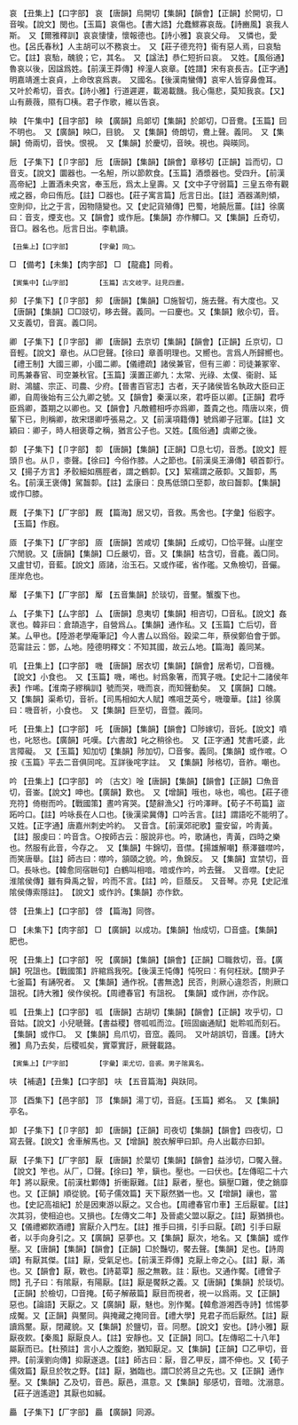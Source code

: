 <!-- { "loadSidebar": true } -->
哀	【丑集上】【口字部】	哀	【唐韻】烏開切【集韻】【韻會】【正韻】於開切，□音唉。【說文】閔也。【玉篇】哀傷也。【書大誥】允蠢鰥寡哀哉。【詩豳風】哀我人斯。　又【爾雅釋訓】哀哀悽悽，懷報德也。【詩小雅】哀哀父母。　又憐也，愛也。【呂氏春秋】人主胡可以不務哀士。　又【莊子德充符】衞有惡人焉，曰哀駘它。【註】哀駘，醜貌；它，其名。　又【諡法】恭仁短折曰哀。　又姓。【風俗通】魯哀以後，因諡爲姓。【前漢王莽傳】梓潼人哀章。【姓譜】宋有哀長吉。【正字通】明嘉靖進士哀貞，上命攺哀爲衷。　又國名。【後漢南蠻傳】哀牢人皆穿鼻儋耳。　又叶於希切，音衣。【詩小雅】行道遲遲，載渴載饑。我心傷悲，莫知我哀。【又】山有蕨薇，隰有□桋。君子作歌，維以告哀。

眏	【午集中】【目字部】	眏	【廣韻】烏郞切【集韻】於郞切，□音鴦。【玉篇】囙不明也。　又【廣韻】眏□，目貌。　又【集韻】倚朗切，鴦上聲。義同。　又【集韻】倚兩切，音怏。恨視。　又【集韻】於慶切，音映。視也。與暎同。

卮	【子集下】【卩字部】	卮	【唐韻】【集韻】【韻會】章移切【正韻】旨而切，□音支。【說文】圜器也。一名觛，所以節飮食。【玉篇】酒漿器也。受四升。【前漢高帝紀】上置酒未央宮，奉玉卮，爲太上皇壽。又【文中子守弱篇】三皇五帝有觀戒之器，命曰侑卮。【註】□器也。【莊子寓言篇】卮言日出。【註】酒器滿則傾，空則仰，比之于言，因物隨變也。又【史記貨殖傳】巴蜀，地饒卮薑。【註】徐廣曰：音支，煙支也。又【韻會】或作巵。【集韻】亦作觶□。又【集韻】丘奇切，音□。器名也。卮言日出。李軌讀。

	【丑集上】【口字部】		【字彙】同□。

□	【備考】【未集】【肉字部】	□	【龍龕】同肴。

	【寅集中】【山字部】		【玉篇】古文岐字。註見四畫。

卶	【子集下】【卩字部】	卶	【唐韻】【集韻】□施智切，施去聲。有大度也。又【唐韻】【集韻】□□豉切，眵去聲。義同。一曰慶也。又【集韻】敞尒切，音。又支義切，音寘。義□同。

卿	【子集下】【卩字部】	卿	【唐韻】去京切【集韻】【韻會】【正韻】丘京切，□音輕。【說文】章也。从□皀聲。【徐曰】章善明理也。又嚮也。言爲人所歸嚮也。【禮王制】大國三卿，小國二卿。【儀禮疏】諸侯兼官，但有三卿：司徒兼冢宰、司馬兼春官、司空兼秋官。【玉篇】漢置正卿九：太常、光祿、太僕、衞尉、延尉、鴻臚、宗正、司農、少府。【晉書百官志】古者，天子諸侯皆名執政大臣曰正卿，自周後始有三公九卿之號。又【韻會】秦漢以來，君呼臣以卿。【正韻】君呼臣爲卿，蓋期之以卿也。又【韻會】凡敵體相呼亦爲卿，蓋貴之也。隋唐以來，儕輩下已，則稱卿，故宋璟卿呼張易之。又【前漢項籍傳】號爲卿子冠軍。【註】文穎曰：卿子，時人相褒尊之稱，猶言公子也。又姓。【風俗通】虞卿之後。

厀	【子集下】【卩字部】	厀	【唐韻】【集韻】【正韻】□息七切，音悉。【說文】脛頭卪也。从卩，桼聲。【徐曰】今俗作膝。人之節也。【前漢吳王濞傳】頓首厀行。又【揚子方言】矛骹細如鴈脛者，謂之鶴厀。【又】絜襦謂之蔽厀。又齧厀，馬名。【前漢王褒傳】駕齧厀。【註】孟康曰：良馬低頭口至厀，故曰齧厀。【集韻】或作□膝。

厩	【子集下】【厂字部】	厩	【篇海】居又切，音救。馬舍也。【字彙】俗廏字。【玉篇】作廐。

厱	【子集下】【厂字部】	厱	【唐韻】苦咸切【集韻】丘咸切，□恰平聲。山崖空穴閒貌。又【唐韻】【集韻】□丘嚴切，音。又【集韻】枯含切，音龕。義□同。又盧甘切，音藍。【說文】厱諸，治玉石。又或作礷，省作礛。又魚檢切，音儼。厓岸危也。

厴	【子集下】【厂字部】	厴	【五音集韻】於琰切，音黶。蟹腹下也。

厶	【子集下】【厶字部】	厶	【唐韻】息夷切【集韻】相咨切，□音私。【說文】姦衺也。韓非曰：倉頡造字，自營爲厶。【集韻】通作私。又【玉篇】亡后切，音某。厶甲也。【陸游老學庵筆記】今人書厶以爲俗。穀梁二年，蔡侯鄭伯會于鄧。范甯註云：鄧，厶地。陸德明釋文：不知其國，故云厶地。【篇海】義同某。

叽	【丑集上】【口字部】	嘰	【唐韻】居衣切【集韻】【韻會】居希切，□音機。【說文】小食也。　又【玉篇】嘰，唏也。紂爲象箸，而箕子嘰。【史記十二諸侯年表】作唏。【淮南子繆稱訓】號而哭，嘰而哀，而知聲動矣。　又【廣韻】口醜。　又【集韻】渠希切，音祈。【司馬相如大人賦】噍咀芝英兮，嘰瓊華。【註】徐廣曰：嘰音祈，小食也。　又【集韻】巨至切，音暨。義同。

吒	【丑集上】【口字部】	吒	【唐韻】【集韻】【韻會】□陟嫁切，音奼。【說文】噴也，叱怒也。【廣韻】吒嘆。【六書故】叱之稍徐也。　又【正字通】梵書吒婆，此言障礙。　又【玉篇】知加切【集韻】陟加切，□音奓。義同。【集韻】或作喥。○按《玉篇》平去二音俱同咤。互詳後咤字註。　又【集韻】陟格切，音舴。嘲也。

吟	【丑集上】【口字部】	吟	〔古文〕唫【唐韻】【集韻】【韻會】【正韻】□魚音切，音崟。【說文】呻也。【廣韻】歎也。　又【增韻】哦也，咏也，鳴也。【莊子德充符】倚樹而吟。【戰國策】晝吟宵哭。【楚辭漁父】行吟澤畔。【荀子不苟篇】盜跖吟口。【註】吟咏長在人口也。【後漢梁冀傳】口吟舌言。【註】謂語吃不能明了。　又姓。【正字通】唐嘉州刺史吟約。　又音含。【前漢郊祀歌】靈安留，吟靑黃。【註】服虔曰：吟音含。○按師古云：服說非也。吟，歌誦也，靑黃，四時之樂也。然服有此音，今存之。　又【集韻】牛錦切，音僸。【揚雄解嘲】蔡澤雖噤吟，而笑唐舉。【註】師古曰：噤吟，頷頤之貌。吟，魚錦反。　又【集韻】宜禁切，音□。長咏也。【韓愈同宿聮句】白鶴叫相喑。喑或作吟，吟去聲。　又音噤。【史記淮隂侯傳】雖有舜禹之智，吟而不言。【註】吟，巨蔭反。　又音琴。亦見【史記淮隂侯傳索隱註】。　【說文】或作訡。【集韻】亦作欽。

啔	【丑集上】【口字部】	啔	【篇海】同啓。

□	【未集下】【肉字部】	□	【廣韻】以成功。【集韻】怡成切，□音盛。【集韻】肥也。

呪	【丑集上】【口字部】	呪	【廣韻】【集韻】【韻會】【正韻】□職救切，音。【廣韻】呪詛也。【戰國策】許綰爲我呪。【後漢王忳傳】忳呪曰：有何枉狀。【關尹子七釜篇】有誦呪者。　又【集韻】通作祝。【書無逸】民否，則厥心違怨否，則厥口詛祝。【詩大雅】侯作侯祝。【周禮春官】有詛祝。　【集韻】或作詶，亦作詋。

呱	【丑集上】【口字部】	呱	【唐韻】古胡切【集韻】【韻會】【正韻】攻乎切，□音姑。【說文】小兒嗁聲。【書益稷】啓呱呱而泣。【班固幽通賦】妣聆呱而刻石。【集韻】或作□。　又【集韻】烏爪切，音窊。義同。　又叶胡誤切，音護。【詩大雅】鳥乃去矣，后稷呱矣，實覃實訏，厥聲載路。

	【寅集上】【尸字部】		【字彙】渠尤切，音裘。男子隂異名。

呋	【補遺】【丑集】【口字部】	呋	【五音篇海】與趺同。

邒	【酉集下】【邑字部】	邒	【集韻】湯丁切，音庭。【玉篇】鄕名。　又【集韻】亭名。

卸	【子集下】【卩字部】	卸	【唐韻】【正韻】司夜切【集韻】【韻會】四夜切，□寫去聲。【說文】舍車解馬也。又【增韻】脫衣解甲曰卸。舟人出載亦曰卸。

厭	【子集下】【厂字部】	厭	【唐韻】於葉切【集韻】【韻會】益涉切，□饜入聲。【說文】笮也。从厂，□聲。【徐曰】笮，鎭也。壓也。一曰伏也。【左傳昭二十六年】將以厭衆。【前漢杜鄴傳】折衝厭難。【註】厭者，壓也。鎭壓□難，使之銷靡也。又【正韻】順從貌。【荀子儒效篇】天下厭然猶一也。又【增韻】禳也，當也。【史記高祖紀】於是因東游以厭之。又合也。【周禮春官巾車】王后厭翟。【註】次其羽，使相迫也。又損也。【左傳文二年】及晉處父盟以厭之。【註】厭猶損也。又【儀禮鄕飮酒禮】賔厭介入門左。【註】推手曰揖，引手曰厭。【疏】引手曰厭者，以手向身引之。又【廣韻】惡夢也。又【集韻】厭次，地名。又【集韻】或作壓。又【唐韻】【集韻】【韻會】【正韻】□於豔切，饜去聲。【集韻】足也。【詩周頌】有厭其傑。【註】厭，受氣足也。【前漢王莽傳】克厭上帝之心。【註】厭，滿也。又【韻會】厭，斁也。【詩葛覃】服之無斁。註：厭也。又通作饜。【禮曾子問】孔子曰：有隂厭，有陽厭。【註】厭是饜飫之義。又【唐韻】【集韻】於琰切。【正韻】於檢切，□音掩。【荀子解蔽篇】厭目而視者，視一以爲兩。又【正韻】惡也。【論語】天厭之。又【廣韻】厭，魅也。別作魘。【韓愈游湘西寺詩】怵惕夢成魘。又【正韻】與黶同。與掩藏之掩同音。【禮大學】見君子而后厭然。【註】厭讀爲黶。厭，閉藏貌。又【集韻】於鹽切，音。同懕。【說文】安也。【詩小雅】厭厭夜飮。【秦風】厭厭良人。【註】安靜也。又【正韻】同□。【左傳昭二十八年】屬厭而已。【杜預註】言小人之腹飽，猶知厭足。又【集韻】【正韻】□乙甲切，音押。【前漢劉向傳】抑厭遂退。【註】師古曰：厭，音乙甲反，謂不伸也。又【荀子儒效篇】厭旦於牧之野。【註】厭，猶臨也。謂□於將旦之先也。又【正韻】通作壓。又【集韻】乙及切，音邑。厭邑，濕意。又【集韻】鄔感切，音暗。沈溺意。【莊子逍遙遊】其厭也如緘。

厵	【子集下】【厂字部】	厵	【廣韻】同源。

